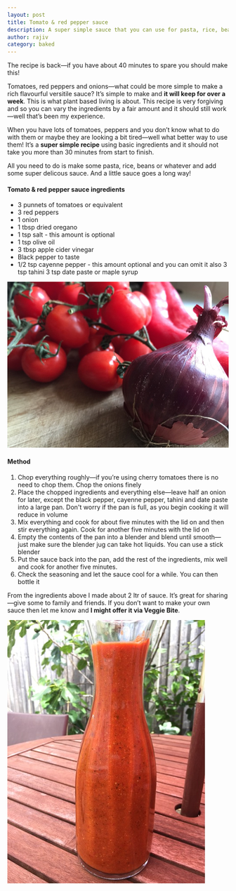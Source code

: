 ```yaml
---
layout: post
title: Tomato & red pepper sauce
description: A super simple sauce that you can use for pasta, rice, beans—anything you fancy...
author: rajiv
category: baked
---
```

The recipe is back—if you have about 40 minutes to spare you should make this!

Tomatoes, red peppers and onions—what could be more simple to make a rich flavourful versitile sauce? It’s simple to make and **it will keep for over a week**. This is what plant based living is about. This recipe is very forgiving and so you can vary the ingredients by a fair amount and it should still work—well that’s been my experience.

When you have lots of tomatoes, peppers and you don’t know what to do with them or maybe they are looking a bit tired—well what better way to use them! It’s a **super simple recipe** using basic ingredients and it should not take you more than 30 minutes from start to finish.

All you need to do is make some pasta, rice, beans or whatever and add some super delicous sauce. And a little sauce goes a long way! 

#### Tomato & red pepper sauce ingredients

* 3 punnets of tomatoes or equivalent
* 3 red peppers
* 1 onion
* 1 tbsp dried oregano
* 1 tsp salt - this amount is optional
* 1 tsp olive oil
* 3 tbsp apple cider vinegar
* Black pepper to taste
* 1/2 tsp cayenne pepper - this amount optional and you can omit it also
3 tsp tahini
3 tsp date paste or maple syrup

![tomatoes, red pepper, red onion](/img/tomato-sauce-ingredients.jpg)

#### Method

1. Chop everything roughly—if you’re using cherry tomatoes there is no need to chop them. Chop the onions finely
2. Place the chopped ingredients and everything else—leave half an onion for later, except the black pepper, cayenne pepper, tahini and date paste into a large pan. Don't worry if the pan is full, as you begin cooking it will reduce in volume
3. Mix everything and cook for about five minutes with the lid on and then stir everything again. Cook for another five minutes with the lid on
4. Empty the contents of the pan into a blender and blend until smooth—just make sure the blender jug can take hot liquids. You can use a stick blender
5. Put the sauce back into the pan, add the rest of the ingredients, mix well and cook for another five minutes.
6. Check the seasoning and let the sauce cool for a while. You can then bottle it

From the ingredients above I made about 2 ltr of sauce. It’s great for sharing—give some to family and friends. If you don’t want to make your own sauce then let me know and **I might offer it via Veggie Bite**.

![tomato red pepper sauce](/img/tomato-pepper-sauce.jpg) 
